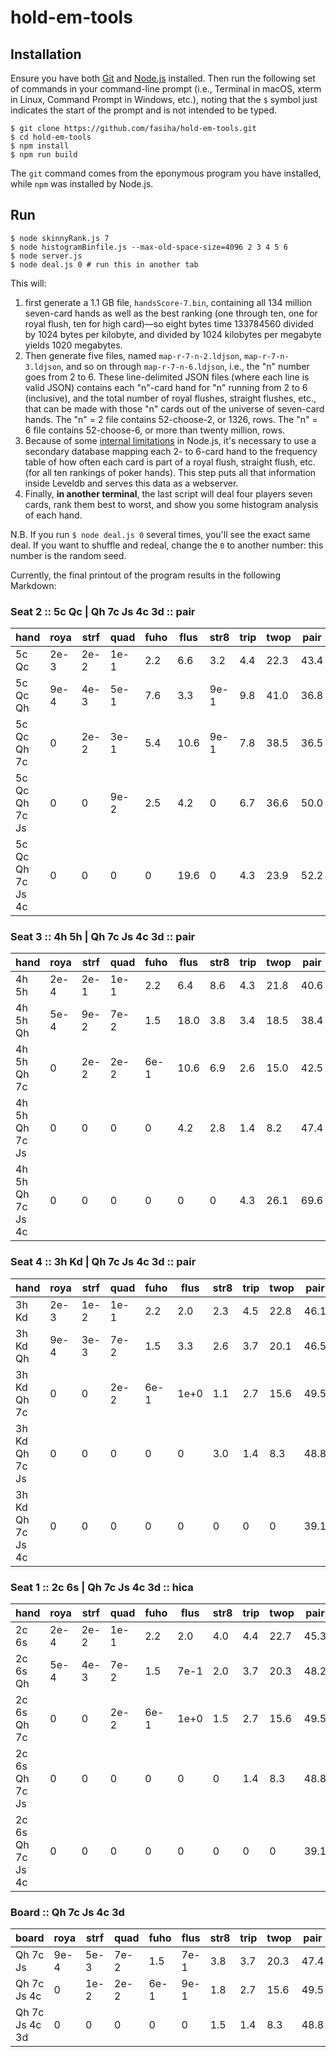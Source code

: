 # hold-em-tools

## Installation
Ensure you have both [Git](https://git-scm.com/) and [Node.js](https://nodejs.org/) installed. Then run the following set of commands in your command-line prompt  (i.e., Terminal in macOS, xterm in Linux, Command Prompt in Windows, etc.), noting that the `$` symbol just indicates the start of the prompt and is not intended to be typed.
```
$ git clone https://github.com/fasiha/hold-em-tools.git
$ cd hold-em-tools
$ npm install
$ npm run build
```
The `git` command comes from the eponymous program you have installed, while `npm` was installed by Node.js.

## Run
```
$ node skinnyRank.js 7
$ node histogramBinfile.js --max-old-space-size=4096 2 3 4 5 6
$ node server.js
$ node deal.js 0 # run this in another tab
```
This will:
1. first generate a 1.1 GB file, `handsScore-7.bin`, containing all 134 million seven-card hands as well as the best ranking (one through ten, one for royal flush, ten for high card)—so eight bytes time 133784560 divided by 1024 bytes per kilobyte, and divided by 1024 kilobytes per megabyte yields 1020 megabytes.
2. Then generate five files, named `map-r-7-n-2.ldjson`, `map-r-7-n-3.ldjson`, and so on through `map-r-7-n-6.ldjson`, i.e., the "n" number goes from 2 to 6. These line-delimited JSON files (where each line is valid JSON) contains each "n"-card hand for "n" running from 2 to 6 (inclusive), and the total number of royal flushes, straight flushes, etc., that can be made with those "n" cards out of the universe of seven-card hands. The "n" = 2 file contains 52-choose-2, or 1326, rows. The "n" = 6 file contains 52-choose-6, or more than twenty million, rows.
1. Because of some [internal limitations](https://stackoverflow.com/q/54452896/500207) in Node.js, it's necessary to use a secondary database mapping each 2- to 6-card hand to the frequency table of how often each card is part of a royal flush, straight flush, etc. (for all ten rankings of poker hands). This step puts all that information inside Leveldb and serves this data as a webserver.
1. Finally, **in another terminal**, the last script will deal four players seven cards, rank them best to worst, and show you some histogram analysis of each hand.

N.B. If you run `$ node deal.js 0` several times, you'll see the exact same deal. If you want to shuffle and redeal, change the `0` to another number: this number is the random seed.

Currently, the final printout of the program results in the following Markdown:

### Seat 2 ::  5c Qc |  Qh 7c Js 4c 3d :: pair
| hand               | roya | strf | quad | fuho | flus | str8 | trip | twop | pair | hica |
| ------------------ | ---- | ---- | ---- | ---- | ---- | ---- | ---- | ---- | ---- | ---- |
|  5c Qc             | 2e-3 | 2e-2 | 1e-1 |  2.2 |  6.6 |  3.2 |  4.4 | 22.3 | 43.4 | 17.8 |
|  5c Qc Qh          | 9e-4 | 4e-3 | 5e-1 |  7.6 |  3.3 | 9e-1 |  9.8 | 41.0 | 36.8 |    0 |
|  5c Qc Qh 7c       |    0 | 2e-2 | 3e-1 |  5.4 | 10.6 | 9e-1 |  7.8 | 38.5 | 36.5 |    0 |
|  5c Qc Qh 7c Js    |    0 |    0 | 9e-2 |  2.5 |  4.2 |    0 |  6.7 | 36.6 | 50.0 |    0 |
|  5c Qc Qh 7c Js 4c |    0 |    0 |    0 |    0 | 19.6 |    0 |  4.3 | 23.9 | 52.2 |    0 |

### Seat 3 ::  4h 5h |  Qh 7c Js 4c 3d :: pair
| hand               | roya | strf | quad | fuho | flus | str8 | trip | twop | pair | hica |
| ------------------ | ---- | ---- | ---- | ---- | ---- | ---- | ---- | ---- | ---- | ---- |
|  4h 5h             | 2e-4 | 2e-1 | 1e-1 |  2.2 |  6.4 |  8.6 |  4.3 | 21.8 | 40.6 | 15.8 |
|  4h 5h Qh          | 5e-4 | 9e-2 | 7e-2 |  1.5 | 18.0 |  3.8 |  3.4 | 18.5 | 38.4 | 16.2 |
|  4h 5h Qh 7c       |    0 | 2e-2 | 2e-2 | 6e-1 | 10.6 |  6.9 |  2.6 | 15.0 | 42.5 | 21.9 |
|  4h 5h Qh 7c Js    |    0 |    0 |    0 |    0 |  4.2 |  2.8 |  1.4 |  8.2 | 47.4 | 36.1 |
|  4h 5h Qh 7c Js 4c |    0 |    0 |    0 |    0 |    0 |    0 |  4.3 | 26.1 | 69.6 |    0 |

### Seat 4 ::  3h Kd |  Qh 7c Js 4c 3d :: pair
| hand               | roya | strf | quad | fuho | flus | str8 | trip | twop | pair | hica |
| ------------------ | ---- | ---- | ---- | ---- | ---- | ---- | ---- | ---- | ---- | ---- |
|  3h Kd             | 2e-3 | 1e-2 | 1e-1 |  2.2 |  2.0 |  2.3 |  4.5 | 22.8 | 46.1 | 20.0 |
|  3h Kd Qh          | 9e-4 | 3e-3 | 7e-2 |  1.5 |  3.3 |  2.6 |  3.7 | 20.1 | 46.5 | 22.2 |
|  3h Kd Qh 7c       |    0 |    0 | 2e-2 | 6e-1 | 1e+0 |  1.1 |  2.7 | 15.6 | 49.5 | 29.5 |
|  3h Kd Qh 7c Js    |    0 |    0 |    0 |    0 |    0 |  3.0 |  1.4 |  8.3 | 48.8 | 38.5 |
|  3h Kd Qh 7c Js 4c |    0 |    0 |    0 |    0 |    0 |    0 |    0 |    0 | 39.1 | 60.9 |

### Seat 1 ::  2c 6s |  Qh 7c Js 4c 3d :: hica
| hand               | roya | strf | quad | fuho | flus | str8 | trip | twop | pair | hica |
| ------------------ | ---- | ---- | ---- | ---- | ---- | ---- | ---- | ---- | ---- | ---- |
|  2c 6s             | 2e-4 | 2e-2 | 1e-1 |  2.2 |  2.0 |  4.0 |  4.4 | 22.7 | 45.3 | 19.3 |
|  2c 6s Qh          | 5e-4 | 4e-3 | 7e-2 |  1.5 | 7e-1 |  2.0 |  3.7 | 20.3 | 48.2 | 23.5 |
|  2c 6s Qh 7c       |    0 |    0 | 2e-2 | 6e-1 | 1e+0 |  1.5 |  2.7 | 15.6 | 49.5 | 29.1 |
|  2c 6s Qh 7c Js    |    0 |    0 |    0 |    0 |    0 |    0 |  1.4 |  8.3 | 48.8 | 41.4 |
|  2c 6s Qh 7c Js 4c |    0 |    0 |    0 |    0 |    0 |    0 |    0 |    0 | 39.1 | 60.9 |

### Board ::  Qh 7c Js 4c 3d
| board           | roya | strf | quad | fuho | flus | str8 | trip | twop | pair | hica |
| --------------- | ---- | ---- | ---- | ---- | ---- | ---- | ---- | ---- | ---- | ---- |
|  Qh 7c Js       | 9e-4 | 5e-3 | 7e-2 |  1.5 | 7e-1 |  3.8 |  3.7 | 20.3 | 47.4 | 22.4 |
|  Qh 7c Js 4c    |    0 | 1e-2 | 2e-2 | 6e-1 | 9e-1 |  1.8 |  2.7 | 15.6 | 49.5 | 28.8 |
|  Qh 7c Js 4c 3d |    0 |    0 |    0 |    0 |    0 |  1.5 |  1.4 |  8.3 | 48.8 | 40.0 |

